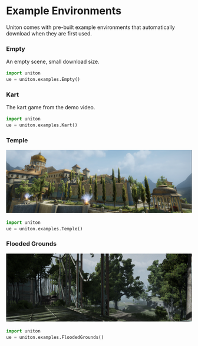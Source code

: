 # Example Environments

Uniton comes with pre-built example environments that automatically download when they are first used.


### Empty
An empty scene, small download size.
```python
import uniton
ue = uniton.examples.Empty()
```

### Kart
The kart game from the demo video.
```python
import uniton
ue = uniton.examples.Kart()
```

### Temple
![img_3.png](img_3.png)

```python
import uniton
ue = uniton.examples.Temple()
```




### Flooded Grounds
![img.png](img.png)
```python
import uniton
ue = uniton.examples.FloodedGrounds()
```